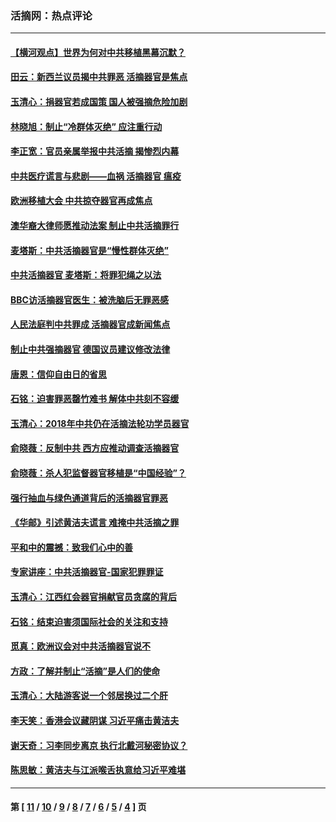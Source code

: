 ### 活摘网：热点评论
---
#### [【横河观点】世界为何对中共移植黑幕沉默？](../../pages/nf5879/n13244249.md?10260430) 
#### [田云：新西兰议员揭中共罪恶 活摘器官是焦点](../../pages/nf5879/n13070629.md?10260430) 
#### [玉清心：捐器官若成国策 国人被强摘危险加剧](../../pages/nf5879/n12802713.md?10260430) 
#### [林晓旭：制止“冷群体灭绝” 应注重行动](../../pages/nf5879/n12779736.md?10260430) 
#### [李正宽：官员亲属举报中共活摘 揭惨烈内幕](../../pages/nf5879/n12684490.md?10260430) 
#### [中共医疗谎言与悲剧——血祸 活摘器官 瘟疫](../../pages/nf5879/n12372103.md?10260430) 
#### [欧洲移植大会 中共掠夺器官再成焦点](../../pages/nf5879/n11538883.md?10260430) 
#### [澳华裔大律师愿推动法案 制止中共活摘罪行](../../pages/nf5879/n11377039.md?10260430) 
#### [麦塔斯：中共活摘器官是“慢性群体灭绝”](../../pages/nf5879/n11350529.md?10260430) 
#### [中共活摘器官 麦塔斯：将罪犯绳之以法](../../pages/nf5879/n11347973.md?10260430) 
#### [BBC访活摘器官医生：被洗脑后无罪恶感](../../pages/nf5879/n11335935.md?10260430) 
#### [人民法庭判中共罪成 活摘器官成新闻焦点](../../pages/nf5879/n11331578.md?10260430) 
#### [制止中共强摘器官 德国议员建议修改法律](../../pages/nf5879/n11249451.md?10260430) 
#### [唐恩：信仰自由日的省思](../../pages/nf5879/n11003525.md?10260430) 
#### [石铭：迫害罪恶罄竹难书  解体中共刻不容缓](../../pages/nf5879/n10942855.md?10260430) 
#### [玉清心：2018年中共仍在活摘法轮功学员器官](../../pages/nf5879/n10914646.md?10260430) 
#### [俞晓薇：反制中共 西方应推动调查活摘器官](../../pages/nf5879/n10794671.md?10260430) 
#### [俞晓薇：杀人犯监督器官移植是“中国经验”？](../../pages/nf5879/n10466427.md?10260430) 
#### [强行抽血与绿色通道背后的活摘器官罪恶](../../pages/nf5879/n10004708.md?10260430) 
#### [《华邮》引述黄洁夫谎言 难掩中共活摘之罪](../../pages/nf5879/n9642309.md?10260430) 
#### [平和中的震撼：致我们心中的善](../../pages/nf5879/n9021123.md?10260430) 
#### [专家讲座：中共活摘器官-国家犯罪罪证](../../pages/nf5879/n8828153.md?10260430) 
#### [玉清心：江西红会器官捐献官员贪腐的背后](../../pages/nf5879/n8522122.md?10260430) 
#### [石铭：结束迫害须国际社会的关注和支持](../../pages/nf5879/n8443497.md?10260430) 
#### [觅真：欧洲议会对中共活摘器官说不](../../pages/nf5879/n8337486.md?10260430) 
#### [方政：了解并制止“活摘”是人们的使命](../../pages/nf5879/n8329214.md?10260430) 
#### [玉清心：大陆游客说一个邻居换过二个肝](../../pages/nf5879/n8291404.md?10260430) 
#### [李天笑：香港会议藏阴谋 习近平痛击黄洁夫](../../pages/nf5879/n8241459.md?10260430) 
#### [谢天奇：习李同步离京 执行北戴河秘密协议？](../../pages/nf5879/n8230418.md?10260430) 
#### [陈思敏：黄洁夫与江派喉舌执意给习近平难堪](../../pages/nf5879/n8222166.md?10260430) 

---
#### 第 [ [11](./11.md?10260430) / [10](./10.md?10260430) / [9](./9.md?10260430) / [8](./8.md?10260430) / [7](./7.md?10260430) / [6](./6.md?10260430) / [5](./5.md?10260430) / [4](./4.md?10260430) ] 页
